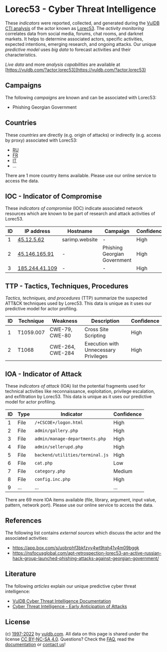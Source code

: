 # Lorec53 - Cyber Threat Intelligence

These _indicators_ were reported, collected, and generated during the [VulDB CTI analysis](https://vuldb.com/?kb.cti) of the actor known as [Lorec53](https://vuldb.com/?actor.lorec53). The _activity monitoring_ correlates data from social media, forums, chat rooms, and darknet markets. It helps to determine associated actors, specific activities, expected intentions, emerging research, and ongoing attacks. Our unique _predictive model_ uses _big data_ to forecast activities and their characteristics.

_Live data_ and more _analysis capabilities_ are available at [https://vuldb.com/?actor.lorec53](https://vuldb.com/?actor.lorec53)

## Campaigns

The following _campaigns_ are known and can be associated with Lorec53:

* Phishing Georgian Government

## Countries

These _countries_ are directly (e.g. origin of attacks) or indirectly (e.g. access by proxy) associated with Lorec53:

* [RU](https://vuldb.com/?country.ru)
* [FR](https://vuldb.com/?country.fr)
* [IT](https://vuldb.com/?country.it)
* ...

There are 1 more country items available. Please use our online service to access the data.

## IOC - Indicator of Compromise

These _indicators of compromise_ (IOC) indicate associated network resources which are known to be part of research and attack activities of Lorec53.

ID | IP address | Hostname | Campaign | Confidence
-- | ---------- | -------- | -------- | ----------
1 | [45.12.5.62](https://vuldb.com/?ip.45.12.5.62) | sarimp.website | - | High
2 | [45.146.165.91](https://vuldb.com/?ip.45.146.165.91) | - | Phishing Georgian Government | High
3 | [185.244.41.109](https://vuldb.com/?ip.185.244.41.109) | - | - | High

## TTP - Tactics, Techniques, Procedures

_Tactics, techniques, and procedures_ (TTP) summarize the suspected ATT&CK techniques used by Lorec53. This data is unique as it uses our predictive model for actor profiling.

ID | Technique | Weakness | Description | Confidence
-- | --------- | -------- | ----------- | ----------
1 | T1059.007 | CWE-79, CWE-80 | Cross Site Scripting | High
2 | T1068 | CWE-264, CWE-284 | Execution with Unnecessary Privileges | High

## IOA - Indicator of Attack

These _indicators of attack_ (IOA) list the potential fragments used for technical activities like reconnaissance, exploitation, privilege escalation, and exfiltration by Lorec53. This data is unique as it uses our predictive model for actor profiling.

ID | Type | Indicator | Confidence
-- | ---- | --------- | ----------
1 | File | `/+CSCOE+/logon.html` | High
2 | File | `admin/gallery.php` | High
3 | File | `admin/manage-departments.php` | High
4 | File | `admin/sellerupd.php` | High
5 | File | `backend/utilities/terminal.js` | High
6 | File | `cat.php` | Low
7 | File | `category.php` | Medium
8 | File | `config.inc.php` | High
9 | ... | ... | ...

There are 69 more IOA items available (file, library, argument, input value, pattern, network port). Please use our online service to access the data.

## References

The following list contains _external sources_ which discuss the actor and the associated activities:

* https://app.box.com/s/uobrphf3bkfzyy4wt9tqh41v4m09bggk
* https://nsfocusglobal.com/apt-retrospection-lorec53-an-active-russian-hack-group-launched-phishing-attacks-against-georgian-government/

## Literature

The following _articles_ explain our unique predictive cyber threat intelligence:

* [VulDB Cyber Threat Intelligence Documentation](https://vuldb.com/?kb.cti)
* [Cyber Threat Intelligence - Early Anticipation of Attacks](https://www.scip.ch/en/?labs.20201022)

## License

(c) [1997-2022](https://vuldb.com/?kb.changelog) by [vuldb.com](https://vuldb.com/?kb.about). All data on this page is shared under the license [CC BY-NC-SA 4.0](https://creativecommons.org/licenses/by-nc-sa/4.0/). Questions? Check the [FAQ](https://vuldb.com/?kb.faq), read the [documentation](https://vuldb.com/?kb) or [contact us](https://vuldb.com/?contact)!
